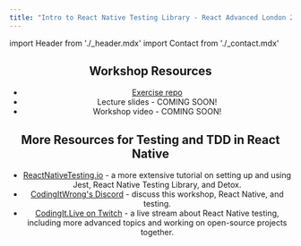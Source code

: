 ```yaml
---
title: "Intro to React Native Testing Library - React Advanced London 2022"
---
```


import Header from './_header.mdx'
import Contact from './_contact.mdx'

<Header />

## Workshop Resources

- [Exercise repo](https://github.com/CodingItWrong/intro-to-rntl-exercises)
- Lecture slides - COMING SOON!
- Workshop video - COMING SOON!

## More Resources for Testing and TDD in React Native

- [ReactNativeTesting.io](/) - a more extensive tutorial on setting up and using Jest, React Native Testing Library, and Detox.
- [CodingItWrong's Discord](https://discord.gg/jVXCxZPF6f) - discuss this workshop, React Native, and testing.
- [CodingIt.Live on Twitch](https://codingit.live) - a live stream about React Native testing, including more advanced topics and working on open-source projects together.

<Contact />
